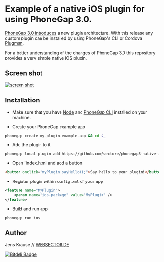 # Example of a native iOS plugin for using PhoneGap 3.0.

[PhoneGap 3.0 introduces](http://phonegap.com/blog/2013/07/19/adobe-phonegap-3.0-released/) a new plugin architecture. With this release any custom plugin can be installed 
by using [PhoneGap's CLI](https://github.com/mwbrooks/phonegap-cli) or [Cordova Plugman](https://github.com/apache/cordova-plugman/). 

For a better understanding of the changes of PhoneGap 3.0 this repository provides a very simple native iOS plugin.

## Screen shot

[![screen shot](https://raw.github.com/sectore/phonegap3-native-ios-plugin/master/assets/phonegap3-native-ios-plugin-screenshot.png)](https://github.com/sectore/phonegap3-native-ios-plugin)

## Installation

- Make sure that you have [Node](http://nodejs.org/) and [PhoneGap CLI](https://github.com/mwbrooks/phonegap-cli) installed on your machine.

- Create your PhoneGap example app

```bash
phonegap create my-plugin-example-app && cd $_
```

- Add the plugin to it

```bash
phonegap local plugin add https://github.com/sectore/phonegap3-native-ios-plugin
```

- Open `index.html and add a button

```html
<button onclick="myPlugin.sayHello();">Say hello to your plugin!</button>
```

- Register plugin within `config.xml` of your app

```xml
<feature name="MyPlugin">
    <param name="ios-package" value="MyPlugin" />
</feature>
```

- Build and run app

```bash
phonegap run ios
```

## Author
Jens Krause // [WEBSECTOR.DE](http://www.websector.de)

[![Bitdeli Badge](https://d2weczhvl823v0.cloudfront.net/sectore/phonegap3-native-ios-plugin/trend.png)](https://bitdeli.com/free "Bitdeli Badge")

